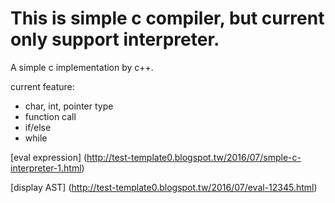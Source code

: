 This is simple c compiler, but current only support interpreter.
===========
A simple c implementation by c++.

current feature:
* char, int, pointer type
* function call
* if/else
* while

[eval expression] (http://test-template0.blogspot.tw/2016/07/smple-c-interpreter-1.html)

[display AST] (http://test-template0.blogspot.tw/2016/07/eval-12345.html)
